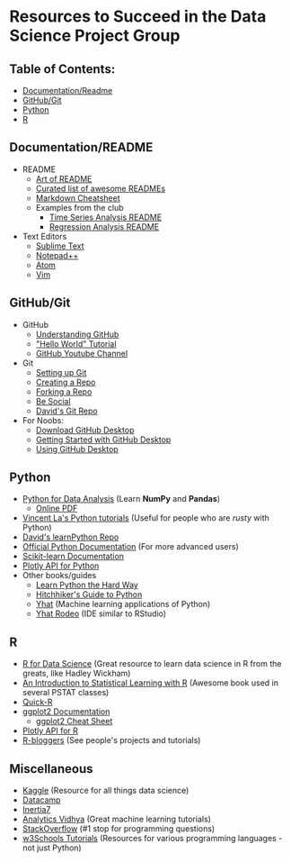 # Resources to Succeed in the Data Science Project Group

## Table of Contents:
- [Documentation/Readme](#documentation/readme)
- [GitHub/Git](#github/git)
- [Python](#python)
- [R](#R)

## Documentation/README
- README
  - [Art of README](https://github.com/noffle/art-of-readme)
  - [Curated list of awesome READMEs](https://github.com/matiassingers/awesome-readme)
  - [Markdown Cheatsheet](https://github.com/adam-p/markdown-here/wiki/Markdown-Cheatsheet)
  - Examples from the club
    - [Time Series Analysis README](https://github.com/inertia7/timeSeries_sp500_R/blob/master/README.md)
    - [Regression Analysis README](https://github.com/inertia7/regression_bostonHousing_R/blob/master/README.md)
- Text Editors
  - [Sublime Text](https://www.sublimetext.com/)
  - [Notepad++](https://notepad-plus-plus.org/)
  - [Atom](https://atom.io/)
  - [Vim](http://www.vim.org/download.php)

## GitHub/Git
- GitHub
  - [Understanding GitHub](https://guides.github.com/introduction/flow/)
  - ["Hello World" Tutorial](https://guides.github.com/activities/hello-world/)
  - [GitHub Youtube Channel](https://www.youtube.com/githubguides)
- Git
  - [Setting up Git](https://help.github.com/articles/set-up-git/)
  - [Creating a Repo](https://help.github.com/articles/create-a-repo/)
  - [Forking a Repo](https://help.github.com/articles/fork-a-repo/)
  - [Be Social](https://help.github.com/articles/be-social/)
  - [David's Git Repo](https://github.com/dcamposliz/learnGit)
- For Noobs:
  - [Download GitHub Desktop](https://desktop.github.com/)
  - [Getting Started with GitHub Desktop](https://help.github.com/desktop/guides/getting-started/)
  - [Using GitHub Desktop](https://help.github.com/desktop/guides/contributing/)

## Python
- [Python for Data Analysis](https://www.amazon.com/Python-Data-Analysis-Wrangling-IPython/dp/1449319793/ref=sr_1_1?ie=UTF8&qid=1491777091&sr=8-1&keywords=python+for+data+analysis) (Learn __NumPy__ and __Pandas__)
  - [Online PDF](http://www3.canisius.edu/~yany/python/Python4DataAnalysis.pdf)
- [Vincent La's Python tutorials](http://vincela.com/python/) (Useful for people who are _rusty_ with Python)
- [David's learnPython Repo](https://github.com/dcamposliz/learnPython)
- [Official Python Documentation](https://docs.python.org/3/) (For more advanced users)
- [Scikit-learn Documentation](http://scikit-learn.org/stable/)
- [Plotly API for Python](https://plot.ly/python/)
- Other books/guides
  - [Learn Python the Hard Way](https://learnpythonthehardway.org/book/)
  - [Hitchhiker's Guide to Python](http://docs.python-guide.org/en/latest/)
  - [Yhat](https://www.yhat.com/) (Machine learning applications of Python)
  - [Yhat Rodeo](https://www.yhat.com/products/rodeo) (IDE similar to RStudio)

## R
- [R for Data Science](http://r4ds.had.co.nz/index.html) (Great resource to learn data science in R from the greats, like Hadley Wickham)
- [An Introduction to Statistical Learning with R](http://www-bcf.usc.edu/~gareth/ISL/) (Awesome book used in several PSTAT classes)
- [Quick-R](http://www.statmethods.net/)
- [ggplot2 Documentation](http://docs.ggplot2.org/current/)
  - [ggplot2 Cheat Sheet](https://www.rstudio.com/wp-content/uploads/2015/03/ggplot2-cheatsheet.pdf)
- [Plotly API for R](https://plot.ly/r/)
- [R-bloggers](https://www.r-bloggers.com/) (See people's projects and tutorials)

## Miscellaneous
- [Kaggle](https://www.kaggle.com/) (Resource for all things data science)
- [Datacamp](https://www.datacamp.com/)
- [Inertia7](http://www.inertia7.com/)
- [Analytics Vidhya](https://www.analyticsvidhya.com/) (Great machine learning tutorials)
- [StackOverflow](http://stackoverflow.com/) (#1 stop for programming questions)
- [w3Schools Tutorials](https://www.w3schools.com/) (Resources for various programming languages - not just Python)

